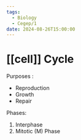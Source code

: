 ```yaml
---
tags:
  - Biology
  - Cegep/1
date: 2024-08-26T15:00:00
---
```


# [[cell]] Cycle

Purposes :

- Reproduction
- Growth
- Repair

Phases:

1. Interphase
2. Mitotic (M) Phase